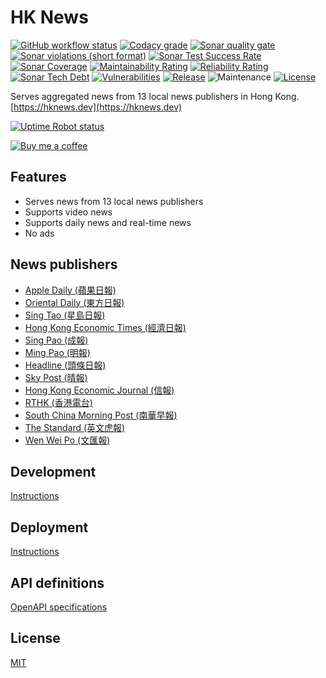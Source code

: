 # HK News

[![GitHub workflow status](https://img.shields.io/github/workflow/status/ayltai/hknews/CI?style=flat)](https://github.com/ayltai/hknews/actions)
[![Codacy grade](https://img.shields.io/codacy/grade/a9257522b45d40e094649095d3a33ecd.svg?style=flat)](https://app.codacy.com/app/AlanTai/hknews/dashboard)
[![Sonar quality gate](https://img.shields.io/sonar/quality_gate/ayltai_hknews?style=flat&server=https%3A%2F%2Fsonarcloud.io)](https://sonarcloud.io/dashboard?id=ayltai_hknews)
[![Sonar violations (short format)](https://img.shields.io/sonar/violations/ayltai_hknews?style=flat&format=short&server=https%3A%2F%2Fsonarcloud.io)](https://sonarcloud.io/dashboard?id=ayltai_hknews)
[![Sonar Test Success Rate](https://img.shields.io/sonar/test_success_density/ayltai_hknews?style=flat&server=https%3A%2F%2Fsonarcloud.io)](https://sonarcloud.io/dashboard?id=ayltai_hknews)
[![Sonar Coverage](https://img.shields.io/sonar/coverage/ayltai_hknews?style=flat&server=https%3A%2F%2Fsonarcloud.io)](https://sonarcloud.io/dashboard?id=ayltai_hknews)
[![Maintainability Rating](https://sonarcloud.io/api/project_badges/measure?project=ayltai_hknews&metric=sqale_rating)](https://sonarcloud.io/dashboard?id=ayltai_hknews)
[![Reliability Rating](https://sonarcloud.io/api/project_badges/measure?project=ayltai_hknews&metric=reliability_rating)](https://sonarcloud.io/dashboard?id=ayltai_hknews)
[![Sonar Tech Debt](https://img.shields.io/sonar/tech_debt/ayltai_hknews?style=flat&server=https%3A%2F%2Fsonarcloud.io)](https://sonarcloud.io/dashboard?id=ayltai_hknews)
[![Vulnerabilities](https://sonarcloud.io/api/project_badges/measure?project=ayltai_hknews&metric=vulnerabilities)](https://sonarcloud.io/dashboard?id=ayltai_hknews)
[![Release](https://img.shields.io/github/release/ayltai/hknews.svg?style=flat)](https://github.com/ayltai/hknews/releases)
![Maintenance](https://img.shields.io/maintenance/yes/2020?style=flat)
[![License](https://img.shields.io/github/license/ayltai/hknews.svg?style=flat)](https://github.com/ayltai/hknews/blob/master/LICENSE)

Serves aggregated news from 13 local news publishers in Hong Kong. [https://hknews.dev](https://hknews.dev)

[![Uptime Robot status](https://img.shields.io/uptimerobot/status/m783235303-dd3e7baceda2ae13eb1881cd)](https://stats.uptimerobot.com/8o3Erh6PyD)

[![Buy me a coffee](https://img.shields.io/static/v1?label=Buy%20me%20a&message=coffee&color=important&style=flat&logo=buy-me-a-coffee&logoColor=white)](https://buymeacoff.ee/ayltai)

## Features

* Serves news from 13 local news publishers
* Supports video news
* Supports daily news and real-time news
* No ads

## News publishers

* [Apple Daily (蘋果日報)](http://hk.apple.nextmedia.com)
* [Oriental Daily (東方日報)](http://orientaldaily.on.cc)
* [Sing Tao (星島日報)](http://std.stheadline.com)
* [Hong Kong Economic Times (經濟日報)](http://www.hket.com)
* [Sing Pao (成報)](https://www.singpao.com.hk)
* [Ming Pao (明報)](http://www.mingpao.com)
* [Headline (頭條日報)](http://hd.stheadline.com)
* [Sky Post (晴報)](http://skypost.ulifestyle.com.hk)
* [Hong Kong Economic Journal (信報)](http://www.hkej.com)
* [RTHK (香港電台)](http://news.rthk.hk)
* [South China Morning Post (南華早報)](http://www.scmp.com/frontpage/hk)
* [The Standard (英文虎報)](http://www.thestandard.com.hk)
* [Wen Wei Po (文匯報)](http://news.wenweipo.com)

## Development

[Instructions](https://github.com/ayltai/hknews/tree/master/development.md)

## Deployment

[Instructions](https://github.com/ayltai/hknews/tree/master/src/main/terraform)

## API definitions

[OpenAPI specifications](https://hknews.dev/apidoc.yml)

## License
[MIT](https://github.com/ayltai/hknews/blob/master/LICENSE)
